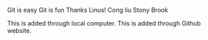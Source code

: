 Git is easy
Git is fun
Thanks Linus!
Cong
liu
Stony Brook

This is added through local computer.
This is added through Github website.
